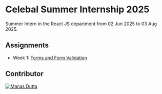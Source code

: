 # Celebal Summer Internship 2025

Summer Intern in the React JS department from 02 Jun 2025 to 03 Aug 2025.



## Assignments

- Week 1: [Forms and Form Validation](https://github.com/manasdutta04/CSI_2025/tree/main/Forms_and_Form_Validation)



## Contributor

[![Manas Dutta](https://avatars.githubusercontent.com/u/122201926?size=50)](https://github.com/manasdutta04 "Manas on GitHub") 
